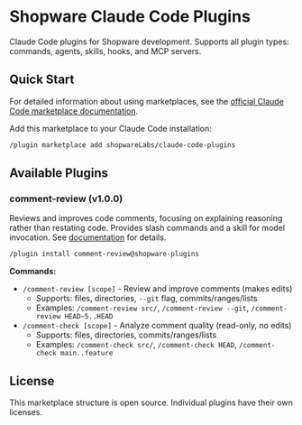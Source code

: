# Shopware Claude Code Plugins

Claude Code plugins for Shopware development. Supports all plugin types: commands, agents, skills, hooks, and MCP servers.

## Quick Start

For detailed information about using marketplaces, see the [official Claude Code marketplace documentation](https://docs.claude.com/en/docs/claude-code/plugins).

Add this marketplace to your Claude Code installation:

```bash
/plugin marketplace add shopwareLabs/claude-code-plugins
```

## Available Plugins

### comment-review (v1.0.0)

Reviews and improves code comments, focusing on explaining reasoning rather than restating code. Provides slash commands and a skill for model invocation. See [documentation](./plugins/code-quality/comment-review/README.md) for details.

```bash
/plugin install comment-review@shopware-plugins
```

**Commands:**
- `/comment-review [scope]` - Review and improve comments (makes edits)
  - Supports: files, directories, `--git` flag, commits/ranges/lists
  - Examples: `/comment-review src/`, `/comment-review --git`, `/comment-review HEAD~5..HEAD`
- `/comment-check [scope]` - Analyze comment quality (read-only, no edits)
  - Supports: files, directories, commits/ranges/lists
  - Examples: `/comment-check src/`, `/comment-check HEAD`, `/comment-check main..feature`

## License

This marketplace structure is open source. Individual plugins have their own licenses.

